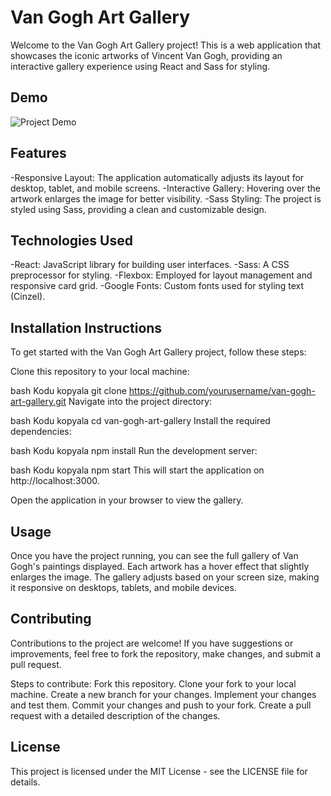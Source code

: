 # Van Gogh Art Gallery

Welcome to the Van Gogh Art Gallery project! This is a web application that showcases the iconic artworks of Vincent Van Gogh, providing an interactive gallery experience using React and Sass for styling.

## Demo

![Project Demo](./public/art-gallery.gif)

## Features

-Responsive Layout: The application automatically adjusts its layout for desktop, tablet, and mobile screens.
-Interactive Gallery: Hovering over the artwork enlarges the image for better visibility.
-Sass Styling: The project is styled using Sass, providing a clean and customizable design.

## Technologies Used

-React: JavaScript library for building user interfaces.
-Sass: A CSS preprocessor for styling.
-Flexbox: Employed for layout management and responsive card grid.
-Google Fonts: Custom fonts used for styling text (Cinzel).

## Installation Instructions

To get started with the Van Gogh Art Gallery project, follow these steps:

Clone this repository to your local machine:

bash
Kodu kopyala
git clone https://github.com/yourusername/van-gogh-art-gallery.git
Navigate into the project directory:

bash
Kodu kopyala
cd van-gogh-art-gallery
Install the required dependencies:

bash
Kodu kopyala
npm install
Run the development server:

bash
Kodu kopyala
npm start
This will start the application on http://localhost:3000.

Open the application in your browser to view the gallery.

## Usage
Once you have the project running, you can see the full gallery of Van Gogh's paintings displayed.
Each artwork has a hover effect that slightly enlarges the image.
The gallery adjusts based on your screen size, making it responsive on desktops, tablets, and mobile devices.

## Contributing
Contributions to the project are welcome! If you have suggestions or improvements, feel free to fork the repository, make changes, and submit a pull request.

Steps to contribute:
Fork this repository.
Clone your fork to your local machine.
Create a new branch for your changes.
Implement your changes and test them.
Commit your changes and push to your fork.
Create a pull request with a detailed description of the changes.

## License

This project is licensed under the MIT License - see the LICENSE file for details.


